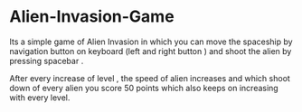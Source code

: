 # Alien-Invasion-Game

Its a simple game of Alien Invasion in which you can move the spaceship by navigation button on keyboard (left and right button )
and shoot the alien by pressing spacebar .

After every increase of level , the speed of alien increases and which shoot down of every alien you score 50 points which also keeps on increasing with 
every level.

